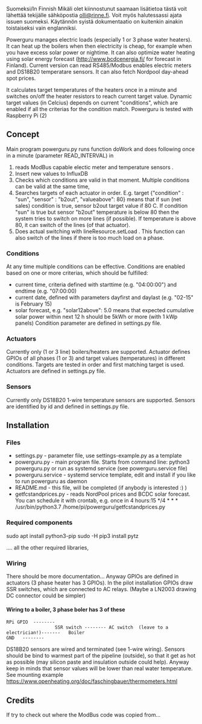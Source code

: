 Suomeksi/In Finnish
Mikäli olet kiinnostunut saamaan lisätietoa tästä voit lähettää tekijälle sähköpostia olli@rinne.fi. Voit myös halutessassi ajata issuen suomeksi. Käytännön syistä dokumentaatio on kuitenkin ainakin toistaiseksi vain englanniksi.

Powerguru manages electric loads (especially 1 or 3 phase water heaters). It can heat up the boilers when then electricity is cheap, for example when you have excess solar power or nightime. It can also optimize water heating using solar energy forecast (http://www.bcdcenergia.fi/ for forecast in Finland). Current version can read RS485/Modbus enables electric meters and DS18B20 temperatare sensors. It can also fetch Nordpool day-ahead spot prices. 

It calculates target temperatures of the heaters once in a minute and switches on/off the heater resistors to reach current target value. Dynamic target values (in Celcius) depends on current "conditions", which are enabled if all the criterias for the condition match.   Powerguru is tested with Raspberry Pi (2)

## Concept
Main program powerguru.py runs function doWork and does following once in a minute (parameter READ_INTERVAL) in 
1. reads ModBus capable electic meter and temperature sensors .
2. Insert new values to InfluxDB
3. Checks which conditions are valid in that moment. Multiple conditions can be valid at the same time,
4. Searches targets of each actuator in order. E.g. target {"condition" : "sun", "sensor" : "b2out", "valueabove": 80} means that if sun (net sales) condition is true, sensor b2out target value if 80 C. If condition "sun" is true but sensor "b2out" temperature is below 80 then the system tries to switch on more lines (if possible). If temperature is above 80, it can switch of the lines (of that actuator).
5. Does actual switching with lineResource.setLoad . This function can also switch of the lines if there is too much load on a phase.
### Conditions
At any time multiple conditions can be effective. Conditions are enabled based on one or more criterias, which should be fulfilled:
- current time, criteria defined with starttime (e.g. "04:00:00") and endtime (e.g. "07:00:00)
- current date, defined with parameters dayfirst and daylast (e.g. "02-15" is February 15)
- solar forecast, e.g. "solar12above": 5.0 means that expected cumulative solar power within next 12 h should be 5kWh or more (with 1 kWp panels)
Condition parameter are defined in settings.py file.
### Actuators
Currently only (1 or 3 line) boilers/heaters are supported. Actuator defines GPIOs of all phases (1 or 3) and target values (temperatures) in different conditions. Targets are tested in order and first matching target is used. Actuators are defined in settings.py file.
### Sensors
Currently only DS18B20 1-wire temperature sensors are supported. Sensors are identified by id and  defined in settings.py file.

## Installation

### Files
* settings.py - parameter file, use settings-example.py as a template
* powerguru.py - main program file. Starts from command line:  python3 powerguru.py or run as systemd service (see powerguru.service file)
* powerguru.service - systemd service template, edit and install if you like to run powerguru as daemon
* README.md - this file, will be completed (if anybody is interested :) )
* getfcstandprices.py - reads NordPool prices and BCDC solar forecast. You can schedule it with crontab, e.g. once in 4 hours:15 */4 * * * /usr/bin/python3.7 /home/pi/powerguru/getfcstandprices.py
 

### Required components

sudo apt install python3-pip
sudo -H pip3 install pytz

.... all the other required libraries,

### Wiring
There should be more documentation... Anyway GPIOs are defined in actuators (3 phase heater has 3 GPIOs). In the pilot installation GPIOs draw SSR switches, which are connected to AC relays. (Maybe a LN2003 drawing DC connector could be simpler)

#### Wiring to a boiler, 3 phase boler has 3 of these

    RPi GPIO  -------- 
                      SSR switch -------- AC switch  (leave to a electrician!)-------   Boiler
    GND   -------- 
    
    
    
    
DS18B20 sensors are wired and terminated (see 1-wire wiring). Sensors should be bind to warmest part of the pipeline (outside), so that it get as hot as possible (may silicon paste and insulation outside could help). Anyway keep in minds that sensor values will be lower than real water temperature.  See mounting example https://www.openheating.org/doc/faschingbauer/thermometers.html 

## Credits
If try to check out where the ModBus code was copied from...






